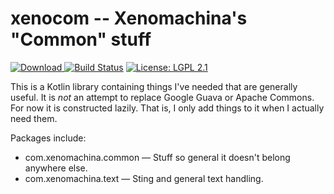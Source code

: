 # xenocom -- Xenomachina's "Common" stuff

[![Download](https://api.bintray.com/packages/xenomachina/maven/xenocom/images/download.svg) ](https://bintray.com/xenomachina/maven/xenocom/%5FlatestVersion)
[![Build Status](https://travis-ci.org/xenomachina/xenocom.svg?branch=master)](https://travis-ci.org/xenomachina/xenocom)
[![License: LGPL 2.1](https://img.shields.io/badge/license-LGPL--2.1-blue.svg) ](https://www.gnu.org/licenses/old-licenses/lgpl-2.1.en.html)

This is a Kotlin library containing things I've needed that are generally
useful. It is *not* an attempt to replace Google Guava or Apache Commons. For
now it is constructed lazily. That is, I only add things to it when I actually
need them.

Packages include:

- com.xenomachina.common — Stuff so general it doesn't belong anywhere else.
- com.xenomachina.text — Sting and general text handling.
